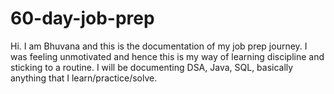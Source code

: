 # 60-day-job-prep
Hi. I am Bhuvana and this is the documentation of my job prep journey. I was feeling unmotivated and hence this is my way of learning discipline and sticking to a routine. I will be documenting DSA, Java, SQL, basically anything that I learn/practice/solve.
